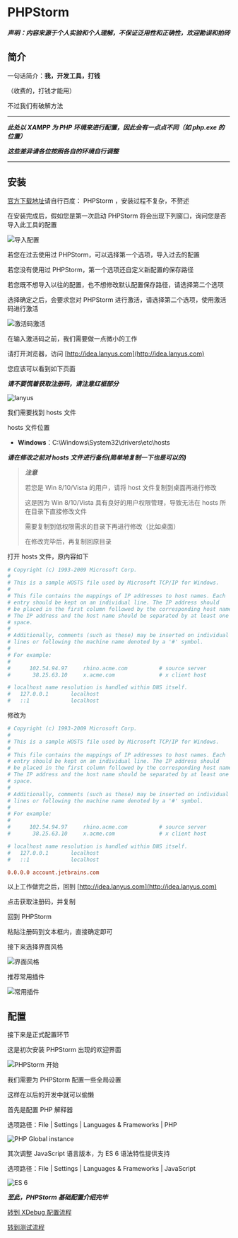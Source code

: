 # PHPStorm

**_声明：内容来源于个人实验和个人理解，不保证泛用性和正确性，欢迎勘误和拍砖_**

## 简介

一句话简介：**我，开发工具，打钱**

（收费的，打钱才能用）

不过我们有破解方法

---

**_此处以 XAMPP 为 PHP 环境来进行配置，因此会有一点点不同（如 php.exe 的位置）_**

**_这些差异请各位按照各自的环境自行调整_**

---

## 安装

[官方下载地址](http://www.jetbrains.com/phpstorm/)请自行百度： PHPStorm ，安装过程不复杂，不赘述

在安装完成后，假如您是第一次启动 PHPStorm 将会出现下列窗口，询问您是否导入此工具的配置

![导入配置](https://s1.ax1x.com/2018/05/18/Cc9Yt0.png)

若您在过去使用过 PHPStorm，可以选择第一个选项，导入过去的配置

若您没有使用过 PHPStorm，第一个选项还自定义新配置的保存路径

若您既不想导入以往的配置，也不想修改默认配置保存路径，请选择第二个选项

选择确定之后，会要求您对 PHPStorm 进行激活，请选择第二个选项，使用激活码进行激活

![激活码激活](https://s1.ax1x.com/2018/05/18/Cc9a1U.png)

在输入激活码之前，我们需要做一点微小的工作

请打开浏览器，访问 [http://idea.lanyus.com](http://idea.lanyus.com)

您应该可以看到如下页面

**_请不要慌着获取注册码，请注意红框部分_**

![lanyus](https://s1.ax1x.com/2018/05/18/Cc9TAI.png)

我们需要找到 hosts 文件

hosts 文件位置

* **Windows**：C:\Windows\System32\drivers\etc\hosts

**_请在修改之前对 hosts 文件进行备份(简单地复制一下也是可以的)_**

> **_注意_**
>
> 若您是 Win 8/10/Vista 的用户，请将 host 文件复制到桌面再进行修改
>
> 这是因为 Win 8/10/Vista 具有良好的用户权限管理，导致无法在 hosts 所在目录下直接修改文件
>
> 需要复制到低权限需求的目录下再进行修改（比如桌面）
>
> 在修改完毕后，再复制回原目录

打开 hosts 文件，原内容如下

```ini
# Copyright (c) 1993-2009 Microsoft Corp.
#
# This is a sample HOSTS file used by Microsoft TCP/IP for Windows.
#
# This file contains the mappings of IP addresses to host names. Each
# entry should be kept on an individual line. The IP address should
# be placed in the first column followed by the corresponding host name.
# The IP address and the host name should be separated by at least one
# space.
#
# Additionally, comments (such as these) may be inserted on individual
# lines or following the machine name denoted by a '#' symbol.
#
# For example:
#
#      102.54.94.97     rhino.acme.com          # source server
#       38.25.63.10     x.acme.com              # x client host

# localhost name resolution is handled within DNS itself.
#   127.0.0.1       localhost
#   ::1             localhost
```

修改为

```ini
# Copyright (c) 1993-2009 Microsoft Corp.
#
# This is a sample HOSTS file used by Microsoft TCP/IP for Windows.
#
# This file contains the mappings of IP addresses to host names. Each
# entry should be kept on an individual line. The IP address should
# be placed in the first column followed by the corresponding host name.
# The IP address and the host name should be separated by at least one
# space.
#
# Additionally, comments (such as these) may be inserted on individual
# lines or following the machine name denoted by a '#' symbol.
#
# For example:
#
#      102.54.94.97     rhino.acme.com          # source server
#       38.25.63.10     x.acme.com              # x client host

# localhost name resolution is handled within DNS itself.
#   127.0.0.1       localhost
#   ::1             localhost

0.0.0.0 account.jetbrains.com
```

以上工作做完之后，回到 [http://idea.lanyus.com](http://idea.lanyus.com)

点击获取注册码，并复制

回到 PHPStorm

粘贴注册码到文本框内，直接确定即可

接下来选择界面风格

![界面风格](https://s1.ax1x.com/2018/05/18/CcCgVs.png)

推荐常用插件

![常用插件](https://s1.ax1x.com/2018/05/18/CcC42T.png)

## 配置

接下来是正式配置环节

这是初次安装 PHPStorm 出现的欢迎界面

![PHPStorm 开始](https://s1.ax1x.com/2018/05/18/CcCvRK.png)

我们需要为 PHPStorm 配置一些全局设置

这样在以后的开发中就可以偷懒

首先是配置 PHP 解释器

选项路径：File | Settings | Languages & Frameworks | PHP

![PHP Global instance](https://ws1.sinaimg.cn/large/e1413d51gy1frfty5cewzg216s0ovu0x.jpg)

其次调整 JavaScript 语言版本，为 ES 6 语法特性提供支持

选项路径：File | Settings | Languages & Frameworks | JavaScript

![ES 6](https://ws1.sinaimg.cn/large/e1413d51gy1frfv0wehbsg216s0ov4qp.jpg)

**_至此，PHPStorm 基础配置介绍完毕_**

[转到 XDebug 配置流程](XDebug.md)

[转到测试流程](Test.md)
